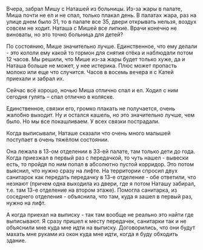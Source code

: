 Вчера, забрал Мишу с Наташей из больницы.
Из-за жары в палате, Миша почти не ел и не спал, только плакал день.
В палатах жара, раз на улице днем было 31, то в палате все 35, двери открывать нельзя, воздух совсем не ходит.
Наташа с Мишей все липкие.
Врачи конечно не виноваты, но это точно больница для детей?

По состоянию, Мише значительно лучше. 
Единственное, что ему делали - это кололи ему какой то гормон для снятия отёка и наблюдали потом 12 часов.
Мы решили, что Мише из-за жары будет только хуже, да и Наташа больше не может, у нее истерика.
Плюс может пропасть молоко или еще что случится.
Часов в восемь вечера я с Катей приехали и забрал их.

Сейчас всё хорошо, ночью Миша отлично спал и ел.
Ходил с ним сегодня гулять – спал отлично в коляске.

Единственное, связки его, громко плакать не получается, очень жалобно выходит. 
Ну и остался кашель, но это значительно лучше, чем было.
Но мы все покашливаем. У всех связки пострадали.

Когда выписывали, Наташе сказали что очень много малышей поступает в очень тяжёлом состоянии. 

Она лежала в 13-ом отделении в 33-ей палате, там только дети до года.
Когда приезжал в первый раз с передачкой, то чуть нашел - вывески есть, то пройдя по ним попал в абсолютно пустой корридор.
Это потом выяснил, что нужно сразу на лифте.
На территории спросил двух санитарок как передать передачку в 13-е отделение - обе ответили, что незнают (причем одна выходила из двери, где я потом Наташу забирал, т.е. там 13-е отделение на втором этаже). 
Помогла санитарка, из соседнего отделения - объяснила, что там, куда я зашел в первый раз, нужно на лифт.

А когда приехал на выписку - так там вообще не реально это найти где выписывают. 
Я сразу пришел к месту передачек, санитарки так и не объяснили мне куда мне идти на выписку. 
Договорились, что они будут махать мне руками из окон куда мне идти, когда я буду обходить здание.
